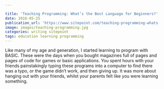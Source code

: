 ```yaml
---

title: 'Teaching Programming: What’s the Best Language for Beginners?'
date: 2016-05-25
publication_url: 'https://www.sitepoint.com/teaching-programming-whats-the-best-language-for-beginners/'
image: images/teaching-programming.jpg
categories: writing sitepoint
tags: education learning programming
---
```


Like many of my age and generation, I started learning to program with BASIC. These were the days when you bought magazines full of pages and pages of code for games or basic applications. You spent hours with your friends painstakingly typing these programs into a computer to find there was a typo, or the game didn’t work, and then giving up. It was more about hanging out with your friends, whilst your parents felt like you were learning something.
